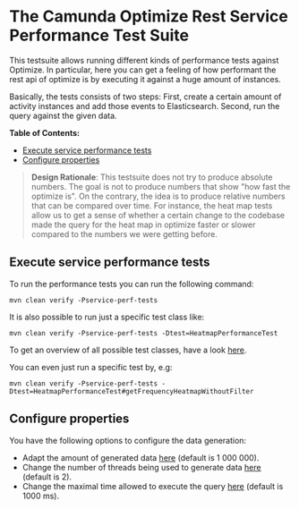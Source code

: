 # The Camunda Optimize Rest Service Performance Test Suite

This testsuite allows running different kinds of performance tests against Optimize. In particular, here you can get a feeling of how performant the rest api of optimize is by executing it against a huge amount of instances.

Basically, the tests consists of two steps: First, create a certain amount of activity instances and add those events to Elasticsearch. Second, run the query against the given data. 

**Table of Contents:**

* [Execute service performance tests](#execute-service-performance-tests)
* [Configure properties](#cConfigure-properties)

> **Design Rationale**: This testsuite does not try to produce absolute numbers. The goal is not to produce numbers that show "how fast the optimize is". On the contrary, the idea is to produce relative numbers that can be compared over time. For instance, the heat map tests allow us to get a sense of whether a certain change to the codebase made the query for the heat map in optimize faster or slower compared to the numbers we were getting before.

## Execute service performance tests

To run the performance tests you can run the following command:

```
mvn clean verify -Pservice-perf-tests
```

It is also possible to run just a specific test class like:

```
mvn clean verify -Pservice-perf-tests -Dtest=HeatmapPerformanceTest
```

To get an overview of all possible test classes, have a look [here](https://github.com/camunda/camunda-optimize/tree/master/qa/service-performance-tests/src/test/java/org/camunda/optimize/qa/performance).

You can even just run a specific test by, e.g:

```
mvn clean verify -Pservice-perf-tests -Dtest=HeatmapPerformanceTest#getFrequencyHeatmapWithoutFilter
```


## Configure properties

You have the following options to configure the data generation:

* Adapt the amount of generated data [here](https://github.com/camunda/camunda-optimize/blob/master/qa/service-performance-tests/pom.xml#L133) (default is 1 000 000).
* Change the number of threads being used to generate data [here](https://github.com/camunda/camunda-optimize/blob/master/qa/service-performance-tests/pom.xml#L132) (default is 2).
* Change the maximal time allowed to execute the query [here](https://github.com/camunda/camunda-optimize/blob/master/qa/service-performance-tests/pom.xml#L131) (default is 1000 ms).


